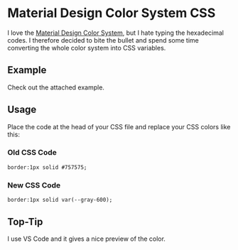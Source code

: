 # Material Design Color System CSS

I love the [Material Design Color System](https://material.io/design/color/the-color-system.html), but I hate typing the hexadecimal codes. I therefore decided to bite the bullet and spend some time converting the whole color system into CSS variables.

## Example
Check out the attached example.

## Usage

Place the code at the head of your CSS file and replace your CSS colors like this:

### Old CSS Code
`border:1px solid #757575;`

### New CSS Code
`border:1px solid var(--gray-600);`

## Top-Tip
I use VS Code and it gives a nice preview of the color.

